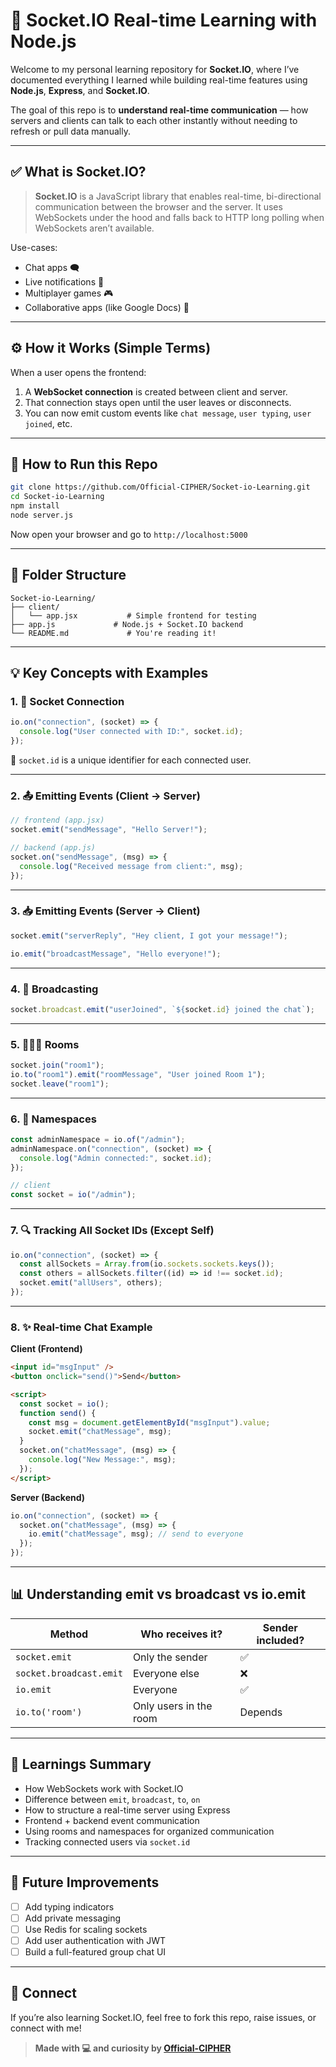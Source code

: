 # 🔌 Socket.IO Real-time Learning with Node.js

Welcome to my personal learning repository for **Socket.IO**, where I’ve documented everything I learned while building real-time features using **Node.js**, **Express**, and **Socket.IO**.

The goal of this repo is to **understand real-time communication** — how servers and clients can talk to each other instantly without needing to refresh or pull data manually.

---

## ✅ What is Socket.IO?

> **Socket.IO** is a JavaScript library that enables real-time, bi-directional communication between the browser and the server. It uses WebSockets under the hood and falls back to HTTP long polling when WebSockets aren’t available.

Use-cases:
- Chat apps 🗨️  
- Live notifications 🔔  
- Multiplayer games 🎮  
- Collaborative apps (like Google Docs) 📝  

---

## ⚙️ How it Works (Simple Terms)

When a user opens the frontend:
1. A **WebSocket connection** is created between client and server.
2. That connection stays open until the user leaves or disconnects.
3. You can now emit custom events like `chat message`, `user typing`, `user joined`, etc.

---

## 🚀 How to Run this Repo

```bash
git clone https://github.com/Official-CIPHER/Socket-io-Learning.git
cd Socket-io-Learning
npm install
node server.js
```

Now open your browser and go to `http://localhost:5000`

---

## 📁 Folder Structure

```
Socket-io-Learning/
├── client/
│   └── app.jsx           # Simple frontend for testing
├── app.js             # Node.js + Socket.IO backend
└── README.md             # You're reading it!
```

---

## 💡 Key Concepts with Examples

### 1. 🔗 Socket Connection

```js
io.on("connection", (socket) => {
  console.log("User connected with ID:", socket.id);
});
```

📌 `socket.id` is a unique identifier for each connected user.

---

### 2. 📤 Emitting Events (Client → Server)

```js
// frontend (app.jsx)
socket.emit("sendMessage", "Hello Server!");
```

```js
// backend (app.js)
socket.on("sendMessage", (msg) => {
  console.log("Received message from client:", msg);
});
```

---

### 3. 📥 Emitting Events (Server → Client)

```js
socket.emit("serverReply", "Hey client, I got your message!");
```

```js
io.emit("broadcastMessage", "Hello everyone!");
```

---

### 4. 📢 Broadcasting

```js
socket.broadcast.emit("userJoined", `${socket.id} joined the chat`);
```

---

### 5. 🧑‍🤝‍🧑 Rooms

```js
socket.join("room1");
io.to("room1").emit("roomMessage", "User joined Room 1");
socket.leave("room1");
```

---

### 6. 📛 Namespaces

```js
const adminNamespace = io.of("/admin");
adminNamespace.on("connection", (socket) => {
  console.log("Admin connected:", socket.id);
});

// client
const socket = io("/admin");
```

---

### 7. 🔍 Tracking All Socket IDs (Except Self)

```js
io.on("connection", (socket) => {
  const allSockets = Array.from(io.sockets.sockets.keys());
  const others = allSockets.filter((id) => id !== socket.id);
  socket.emit("allUsers", others);
});
```

---

### 8. ✨ Real-time Chat Example

**Client (Frontend)**

```html
<input id="msgInput" />
<button onclick="send()">Send</button>

<script>
  const socket = io();
  function send() {
    const msg = document.getElementById("msgInput").value;
    socket.emit("chatMessage", msg);
  }
  socket.on("chatMessage", (msg) => {
    console.log("New Message:", msg);
  });
</script>
```

**Server (Backend)**

```js
io.on("connection", (socket) => {
  socket.on("chatMessage", (msg) => {
    io.emit("chatMessage", msg); // send to everyone
  });
});
```

---

## 📊 Understanding emit vs broadcast vs io.emit

| Method | Who receives it? | Sender included? |
|--------|------------------|------------------|
| `socket.emit` | Only the sender | ✅ |
| `socket.broadcast.emit` | Everyone else | ❌ |
| `io.emit` | Everyone | ✅ |
| `io.to('room')` | Only users in the room | Depends |

---

## 🧠 Learnings Summary

- How WebSockets work with Socket.IO
- Difference between `emit`, `broadcast`, `to`, `on`
- How to structure a real-time server using Express
- Frontend + backend event communication
- Using rooms and namespaces for organized communication
- Tracking connected users via `socket.id`

---

## 📌 Future Improvements

- [ ] Add typing indicators
- [ ] Add private messaging
- [ ] Use Redis for scaling sockets
- [ ] Add user authentication with JWT
- [ ] Build a full-featured group chat UI

---

## 🤝 Connect

If you’re also learning Socket.IO, feel free to fork this repo, raise issues, or connect with me!

> **Made with 💻 and curiosity by [Official-CIPHER](https://github.com/Official-CIPHER)**
